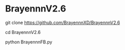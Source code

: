 # BrayennnV2.6


git clone https://github.com/BrayennnXD/BrayennnV2.6



cd BrayennnV2.6



python BrayennnFB.py
